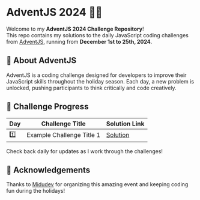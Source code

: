 # AdventJS 2024 🎄✨

Welcome to my **AdventJS 2024 Challenge Repository**!  
This repo contains my solutions to the daily JavaScript coding challenges from [AdventJS](https://adventjs.dev), running from **December 1st to 25th, 2024**.
## 🚀 About AdventJS  
AdventJS is a coding challenge designed for developers to improve their JavaScript skills throughout the holiday season. Each day, a new problem is unlocked, pushing participants to think critically and code creatively.  
## 📅 Challenge Progress  

| Day  | Challenge Title             | Solution Link            |  
|------|-----------------------------|--------------------------|  
| 1️⃣   | Example Challenge Title 1   | [Solution](./solutions/day1/day1.md)    |   

Check back daily for updates as I work through the challenges!  
## 🌟 Acknowledgements

Thanks to [Midudev](https://midu.dev) for organizing this amazing event and keeping coding fun during the holidays!  
